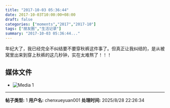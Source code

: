 ```yaml
---
title: "2017-10-03 05:36:44"
date: 2017-10-03T10:00:00+08:00
draft: false
categories: ["moments","2017","2017-10"]
tags: ["朋友圈","生活记录"]
summary: "2017-10-03 05:36:44..."
---
```


年纪大了，我已经完全不纠结要不要穿秋裤这件事了。但真正让我纠结的，是从被窝里出来到穿上秋裤的这几秒钟，实在太难熬了！！！

## 媒体文件

- ![Media 1](/Moments/photos/2017-10-03/201710030536440.jpg)

---

**帖子类型:** 1
**用户名:** chenxueyuan001
**处理时间:** 2025/8/28 22:26:34